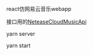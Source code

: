 react仿网易云音乐webapp

接口用的[NeteaseCloudMusicApi](https://github.com/Binaryify/NeteaseCloudMusicApi)

yarn server

yarn start
